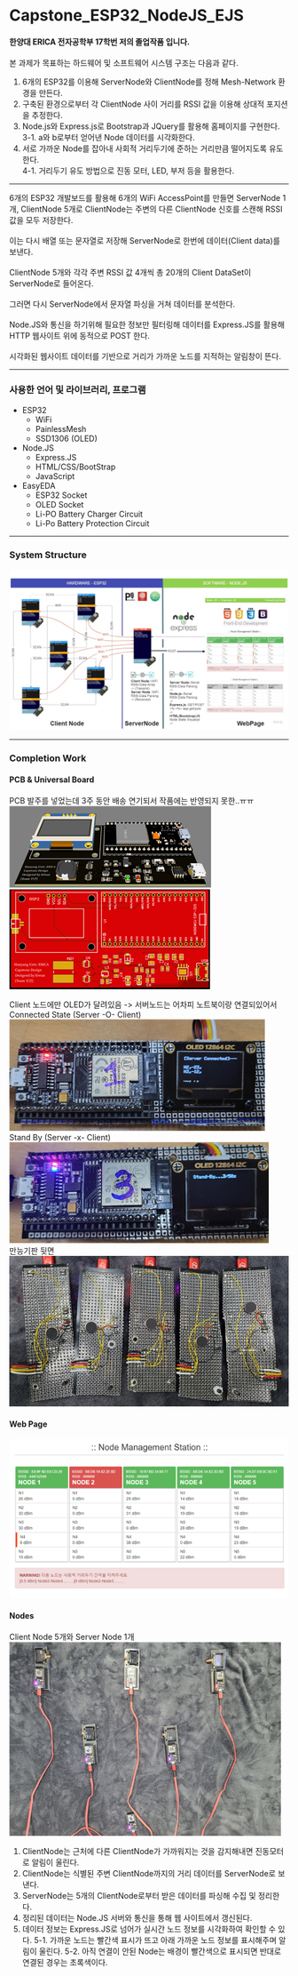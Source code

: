 # Capstone_ESP32_NodeJS_EJS
#### 한양대 ERICA 전자공학부 17학번 저의 졸업작품 입니다.

본 과제가 목표하는 하드웨어 및 소프트웨어 시스템 구조는 다음과 같다. 
  1. 6개의 ESP32를 이용해 ServerNode와 ClientNode를 정해 Mesh-Network 환경을 만든다. 
  2. 구축된 환경으로부터 각 ClientNode 사이 거리를 RSSI 값을 이용해 상대적 포지션을 추정한다.
  3. Node.js와 Express.js로 Bootstrap과 JQuery를 활용해 홈페이지를 구현한다.<br>
      3-1. a와 b로부터 얻어낸 Node 데이터를 시각화한다.
  4. 서로 가까운 Node를 잡아내 사회적 거리두기에 준하는 거리만큼 떨어지도록 유도한다. <br>
      4-1. 거리두기 유도 방법으로 진동 모터, LED, 부저 등을 활용한다.
 ---
 
 6개의 ESP32 개발보드를 활용해 6개의 WiFi AccessPoint를 만들면 ServerNode 1개, ClientNode 5개로 ClientNode는 주변의 다른 ClientNode 신호를 스캔해 RSSI값을 모두 저장한다.  <br>
 <br>이는 다시 배열 또는 문자열로 저장해 ServerNode로 한번에 데이터(Client data)를 보낸다.  <br>
 <br>ClientNode 5개와 각각 주변 RSSI 값 4개씩 총 20개의 Client DataSet이 ServerNode로 들어온다. <br>
 <br>그러면 다시 ServerNode에서 문자열 파싱을 거쳐 데이터를 분석한다.  <br>
 <br>Node.JS와 통신을 하기위해 필요한 정보만 필터링해 데이터를 Express.JS를 활용해 HTTP 웹사이트 위에 동적으로 POST 한다.  <br>
 <br>시각화된 웹사이트 데이터를 기반으로 거리가 가까운 노드를 지적하는 알림창이 뜬다. <br>

--- 
### 사용한 언어 및 라이브러리, 프로그램
* ESP32
  * WiFi
  * PainlessMesh
  * SSD1306 (OLED)
* Node.JS
  * Express.JS
  * HTML/CSS/BootStrap
  * JavaScript
* EasyEDA
  * ESP32 Socket
  * OLED Socket
  * Li-PO Battery Charger Circuit
  * Li-Po Battery Protection Circuit


---
### System Structure
<img src="img/UML Diagram.jpg">

---
### Completion Work

#### PCB & Universal Board 
PCB 발주를 넣었는데 3주 동안 배송 연기되서 작품에는 반영되지 못한..ㅠㅠ
<img src="img/pcb1.png"><br>
<img src="img/pcb2.png">
<br>

Client 노드에만 OLED가 달려있음 -> 서버노드는 어차피 노트북이랑 연결되있어서<br>
Connected State (Server -O- Client)<br>
<img src="img/connected.png"><br>
Stand By (Server -x- Client)<br>
<img src="img/standby.png"><br>
만능기판 뒷면
<img src="img/back.png">

#### Web Page
<img src="img/webpage.png">
<br>

#### Nodes
Client Node 5개와 Server Node 1개<br>
<img src="img/nodecomm.png">

1. ClientNode는 근처에 다른 ClientNode가 가까워지는 것을 감지해내면 진동모터로 알림이 울린다.
2. ClientNode는 식별된 주변 ClientNode까지의 거리 데이터를 ServerNode로 보낸다.
3. ServerNode는 5개의 ClientNode로부터 받은 데이터를 파싱해 수집 및 정리한다.
4. 정리된 데이터는 Node.JS 서버와 통신을 통해 웹 사이트에서 갱신된다.
5. 데이터 정보는 Express.JS로 넘어가 실시간 노드 정보를 시각화하여 확인할 수 있다.
 5-1. 가까운 노드는 빨간색 표시가 뜨고 아래 가까운 노드 정보를 표시해주며 알림이 울린다.
 5-2. 아직 연결이 안된 Node는 배경이 빨간색으로 표시되면 반대로 연결된 경우는 초록색이다.
          
          
          
